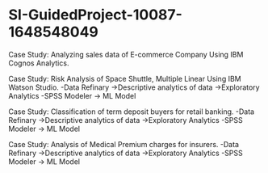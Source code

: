 # SI-GuidedProject-10087-1648548049
Case Study: Analyzing sales data of E-commerce Company Using IBM Cognos Analytics.

Case Study: Risk Analysis of Space Shuttle, Multiple Linear Using IBM Watson Studio.
           -Data Refinary
                ->Descriptive analytics of data
                ->Exploratory Analytics
           -SPSS Modeler
                -> ML Model
                
Case Study: Classification of term deposit buyers for retail banking.
           -Data Refinary
                ->Descriptive analytics of data
                ->Exploratory Analytics
           -SPSS Modeler
                -> ML Model
                
Case Study: Analysis of Medical Premium charges for insurers.
           -Data Refinary
                ->Descriptive analytics of data
                ->Exploratory Analytics
           -SPSS Modeler
                -> ML Model
